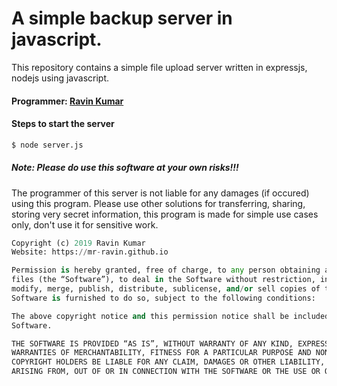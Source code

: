 # A simple backup server in javascript.

This repository contains a simple file upload server written in expressjs, nodejs using javascript.
#### Programmer: [Ravin Kumar](http://mr-ravin.github.io)

#### Steps to start the server

```python
$ node server.js
```

##### Note: Please do use this software at your own risks!!!

The programmer of this server is not liable for any damages (if occured) using this program. Please use other solutions for transferring, sharing, storing very secret information, this program is made for simple use cases only, don't use it for sensitive work.

```python
Copyright (c) 2019 Ravin Kumar
Website: https://mr-ravin.github.io

Permission is hereby granted, free of charge, to any person obtaining a copy of this software and associated documentation 
files (the “Software”), to deal in the Software without restriction, including without limitation the rights to use, copy, 
modify, merge, publish, distribute, sublicense, and/or sell copies of the Software, and to permit persons to whom the 
Software is furnished to do so, subject to the following conditions:

The above copyright notice and this permission notice shall be included in all copies or substantial portions of the 
Software.

THE SOFTWARE IS PROVIDED “AS IS”, WITHOUT WARRANTY OF ANY KIND, EXPRESS OR IMPLIED, INCLUDING BUT NOT LIMITED TO THE 
WARRANTIES OF MERCHANTABILITY, FITNESS FOR A PARTICULAR PURPOSE AND NONINFRINGEMENT. IN NO EVENT SHALL THE AUTHORS OR 
COPYRIGHT HOLDERS BE LIABLE FOR ANY CLAIM, DAMAGES OR OTHER LIABILITY, WHETHER IN AN ACTION OF CONTRACT, TORT OR OTHERWISE, 
ARISING FROM, OUT OF OR IN CONNECTION WITH THE SOFTWARE OR THE USE OR OTHER DEALINGS IN THE SOFTWARE.
```
